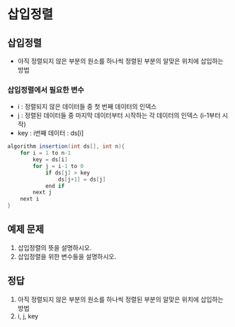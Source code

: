 # 삽입정렬

## 삽입정렬
- 아직 정렬되지 않은 부분의 원소를 하나씩 정렬된 부분의 알맞은 위치에 삽입하는 방법

### 삽입정렬에서 필요한 변수
- i : 정렬되지 않은 데이터들 중 첫 번째 데이터의 인덱스
- j : 정렬된 데이터들 중 마지막 데이터부터 시작하는 각 데이터의 인덱스 (i-1부터 시작)
- key : i번째 데이터 : ds[i]

```java
algorithm insertion(int ds[], int n){
	for i = 1 to n-1
		key = ds[i]
		for j = i-1 to 0
			if ds[j] > key
				ds[j+1] = ds[j]
			end if
		next j
	next i
}
```


## 예제 문제
1. 삽입정렬의 뜻을 설명하시오.
2. 삽입정렬을 위한 변수들을 설명하시오.


## 정답
1. 아직 정렬되지 않은 부분의 원소를 하나씩 정렬된 부분의 알맞은 위치에 삽입하는 방법
2. i, j, key
